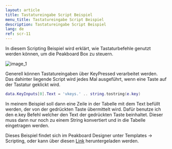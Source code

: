 ```yaml
---
layout: article
title: Tastatureingabe Script Beispiel
menu_title: Tastatureingabe Script Beispiel
description: Tastatureingabe Script Beispiel
lang: de
ref: scr-11
---
```

In diesem Scripting Beispiel wird erklärt, wie Tastaturbefehle genutzt werden können, um die Peakboard Box zu steuern.


![image_1](/assets/images/scripting/Scripting_Beispiele/KeyInputs.png)

Generell können Tastatureingaben über KeyPressed verarbeitet werden.
Das dahinter liegende Script wird jedes Mal ausgeführt, wenn eine Taste auf der Tastatur geklickt wird.

```lua
data.KeyInputs[0].Text = 'vkeys.' .. string.tostring(e.key)

```

In meinem Beispiel soll dann eine Zeile in der Tabelle mit dem Text befüllt werden, der von der gedrückten Taste übermittelt wird.
Dafür benutze ich den e.key Befehl welcher den Text der gedrückten Taste beinhaltet.
Dieser muss dann nur noch zu einem String konvertiert und in die Tabelle eingetragen werden.

Dieses Beispiel findet sich im Peakboard Designer unter Templates -> Scripting, oder kann über diesen [Link](https://github.com/Peakboard/CoolStuff/raw/master/Scripts/Key%20Inputs/KeyInputs.pbmx) heruntergeladen werden.
